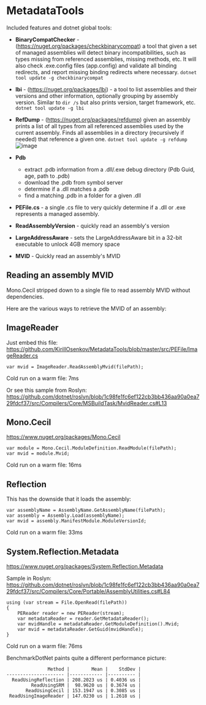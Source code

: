 # MetadataTools

Included features and dotnet global tools:
 * **BinaryCompatChecker** - (https://nuget.org/packages/checkbinarycompat) a tool that given a set of managed assemblies will detect binary incompatibilities, such as types missing from referenced assemblies, missing methods, etc. It will also check .exe.config files (app.config) and validate all binding redirects, and report missing binding redirects where necessary.
   `dotnet tool update -g checkbinarycompat`
 * **lbi** - (https://nuget.org/packages/lbi) - a tool to list assemblies and their versions and other information, optionally grouping by assembly version. Similar to `dir /s` but also prints version, target framework, etc.
   `dotnet tool update -g lbi`
 * **RefDump** - (https://nuget.org/packages/refdump) given an assembly prints a list of all types from all referenced assemblies used by the current assembly. Finds all assemblies in a directory (recursively if needed) that reference a given one.
   `dotnet tool update -g refdump`
![image](https://user-images.githubusercontent.com/679326/119587059-bed59a80-bd82-11eb-9ed1-9ace56ae13e5.png)

 * **Pdb**
   - extract .pdb information from a .dll/.exe debug directory (Pdb Guid, age, path to .pdb)
   - download the .pdb from symbol server
   - determine if a .dll matches a .pdb
   - find a matching .pdb in a folder for a given .dll
 * **PEFile.cs** - a single .cs file to very quickly determine if a .dll or .exe represents a managed assembly.
 * **ReadAssemblyVersion** - quickly read an assembly's version
 * **LargeAddressAware** - sets the LargeAddressAware bit in a 32-bit executable to unlock 4GB memory space
 * **MVID** - Quickly read an assembly's MVID

## Reading an assembly MVID
Mono.Cecil stripped down to a single file to read assembly MVID without dependencies.

Here are the various ways to retrieve the MVID of an assembly:

## ImageReader
Just embed this file:
https://github.com/KirillOsenkov/MetadataTools/blob/master/src/PEFile/ImageReader.cs
```
var mvid = ImageReader.ReadAssemblyMvid(filePath);
```
Cold run on a warm file: 7ms

Or see this sample from Roslyn:
https://github.com/dotnet/roslyn/blob/1c98fe1fc6ef122cb3bb436aa90a0ea729fdcf37/src/Compilers/Core/MSBuildTask/MvidReader.cs#L13

## Mono.Cecil
https://www.nuget.org/packages/Mono.Cecil
```
var module = Mono.Cecil.ModuleDefinition.ReadModule(filePath);
var mvid = module.Mvid;
```
Cold run on a warm file: 16ms

## Reflection
This has the downside that it loads the assembly:
```
var assemblyName = AssemblyName.GetAssemblyName(filePath);
var assembly = Assembly.Load(assemblyName);
var mvid = assembly.ManifestModule.ModuleVersionId;
```
Cold run on a warm file: 33ms

## System.Reflection.Metadata
https://www.nuget.org/packages/System.Reflection.Metadata

Sample in Roslyn:
https://github.com/dotnet/roslyn/blob/1c98fe1fc6ef122cb3bb436aa90a0ea729fdcf37/src/Compilers/Core/Portable/AssemblyUtilities.cs#L84

```
using (var stream = File.OpenRead(filePath))
{
    PEReader reader = new PEReader(stream);
    var metadataReader = reader.GetMetadataReader();
    var mvidHandle = metadataReader.GetModuleDefinition().Mvid;
    var mvid = metadataReader.GetGuid(mvidHandle);
}
```
Cold run on a warm file: 76ms

BenchmarkDotNet paints quite a different performance picture:

```
               Method |        Mean |    StdDev |
--------------------- |------------ |---------- |
  ReadUsingReflection | 208.2023 us | 0.4036 us |
         ReadUsingSRM |  98.9620 us | 0.3674 us |
       ReadUsingCecil | 153.1947 us | 0.3085 us |
 ReadUsingImageReader | 147.0230 us | 1.2618 us |

```
